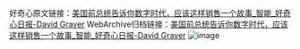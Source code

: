 好奇心原文链接：[美国前总统告诉你数字时代，应该这样销售一个故事_智能_好奇心日报-David Graver](https://www.qdaily.com/articles/9526.html)
WebArchive归档链接：[美国前总统告诉你数字时代，应该这样销售一个故事_智能_好奇心日报-David Graver](http://web.archive.org/web/20190623154401/https://www.qdaily.com/articles/9526.html)
![image](http://ww3.sinaimg.cn/large/007d5XDply1g3vfineuohj30u04tfhdt)